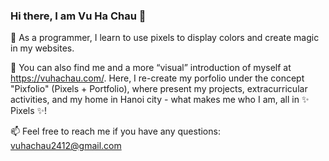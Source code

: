 ### Hi there, I am Vu Ha Chau 👋



🌱  As a programmer, I learn to use pixels to display colors and create magic in my websites. 

🦄  You can also find me and a more “visual” introduction of myself at https://vuhachau.com/. Here, I re-create my porfolio under the concept "Pixfolio" (Pixels + Portfolio), where present my projects, extracurricular activities, and my home in Hanoi city - what makes me who I am, all in ✨ Pixels ✨!

📫  Feel free to reach me if you have any questions: vuhachau2412@gmail.com

